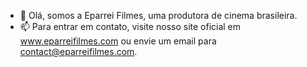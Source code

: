 - 👋 Olá, somos a Eparrei Filmes, uma produtora de cinema brasileira.
- 📫 Para entrar em contato, visite nosso site oficial em www.eparreifilmes.com ou envie um email para contact@eparreifilmes.com.

